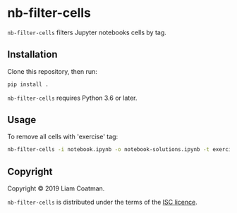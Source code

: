 # nb-filter-cells

`nb-filter-cells` filters Jupyter notebooks cells by tag. 
 
## Installation

Clone this repository, then run: 

```bash
pip install .
```

`nb-filter-cells` requires Python 3.6 or later.

## Usage

To remove all cells with 'exercise' tag:

```bash
nb-filter-cells -i notebook.ipynb -o notebook-solutions.ipynb -t exercise
```

## Copyright

Copyright © 2019 Liam Coatman.

`nb-filter-cells` is distributed under the terms of the [ISC licence].

[isc licence]: https://opensource.org/licenses/ISC

